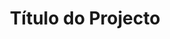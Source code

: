 ---
layout: project
title: Título do Projecto
description: Hidrodinâmica - Análise estatística dos extremos
cover-image: dummy_team_member.png
images: 
  - placeholder_image1.png
  - projecto1.png
  - contact_us.png
  - dummy_team_member.png
---
